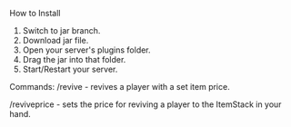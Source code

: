 How to Install

1. Switch to jar branch.
2. Download jar file.
3. Open your server's plugins folder.
4. Drag the jar into that folder.
5. Start/Restart your server.

Commands:
/revive - revives a player with a set item price.

/reviveprice - sets the price for reviving a player to the ItemStack in your hand.
